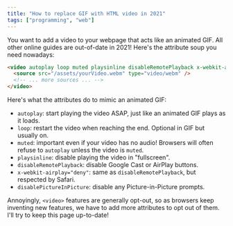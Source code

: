 ```yaml
---
title: "How to replace GIF with HTML video in 2021"
tags: ["programming", "web"]
---
```


You want to add a video to your webpage that acts like an animated GIF.
All other online guides are out-of-date in 2021!
Here's the attribute soup you need nowadays:

```html
<video autoplay loop muted playsinline disableRemotePlayback x-webkit-airplay="deny" disablePictureInPicture>
  <source src="/assets/yourVideo.webm" type="video/webm" />
  <!-- ... more sources ... -->
</video>
```

Here's what the attributes do to mimic an animated GIF:

* `autoplay`: start playing the video ASAP, just like an animated GIF plays as it loads.
* `loop`: restart the video when reaching the end. Optional in GIF but usually on.
* `muted`: important even if your video has no audio! Browsers will often refuse to `autoplay` unless the video is `muted`.
* `playsinline`: disable playing the video in "fullscreen".
* `disableRemotePlayback`: disable Google Cast or AirPlay buttons.
* `x-webkit-airplay="deny"`: same as `disableRemotePlayback`, but respected by Safari.
* `disablePictureInPicture`: disable any Picture-in-Picture prompts.

Annoyingly, `<video>` features are generally opt-out,
so as browsers keep inventing new features,
we have to add more attributes to opt out of them.
I'll try to keep this page up-to-date!